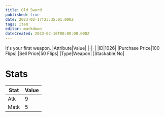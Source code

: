 ```yaml
---
title: Old Sword
published: true
date: 2023-02-17T23:35:01.000Z
tags: item
editor: markdown
dateCreated: 2023-02-16T00:00:00.000Z
---
```


It's your first weapon.
|Attribute|Value|
|-|-|
|ID|1026|
|Purchase Price|100 Flips|
|Sell Price|50 Flips|
|Type|Weapon|
|Stackable|No|

# Stats
|Stat|Value|
|-|-|
|Atk|9|
|Matk|5|
